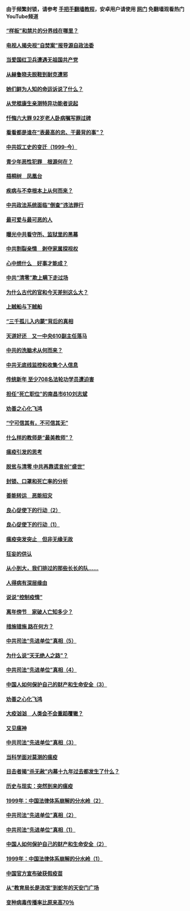 #### 由于频繁封锁，请参考 [手把手翻墙教程](https://github.com/gfw-breaker/guides/wiki/)，安卓用户请使用 [网门](https://github.com/gfw-breaker/nogfw/blob/master/dl.md?t=04050500) 免翻墙观看热门YouTube频道 

#### [“样板”和禁片的分界线在哪里？](../pages/19/422704.md?t=04050500) 

#### [电视人揭央视“自焚案”报导源自政法委](../pages/19/422770.md?t=04050500) 

#### [当爱国红卫兵遭遇无祖国共产党](../pages/19/422848.md?t=04050500) 

#### [从赫鲁晓夫脱鞋到耐克遭邪](../pages/19/422826.md?t=04050500) 

#### [她们鲜为人知的命运诉说了什么？](../pages/19/422754.md?t=04050500) 

#### [从党棍康生亲测特异功能者说起](../pages/19/422657.md?t=04050500) 

#### [忏悔六大罪 92岁老人卧病嘱写罪过碑](../pages/19/422750.md?t=04050500) 

#### [看看都是谁在“表最高的忠、干最背的事”？](../pages/19/422703.md?t=04050500) 

#### [中共奴工史的变迁（1999-今）](../pages/19/422656.md?t=04050500) 

#### [青少年恶性犯罪　根源何在？](../pages/19/422449.md?t=04050500) 

#### [梧桐树　凤凰台](../pages/19/422442.md?t=04050500) 

#### [疾病与不幸根本上从何而来？](../pages/19/422438.md?t=04050500) 

#### [中共政法系统面临“倒查”违法罪行](../pages/19/422497.md?t=04050500) 

#### [最可爱与最可恶的人](../pages/19/422448.md?t=04050500) 

#### [曝光中共看守所、监狱里的黑幕](../pages/19/422390.md?t=04050500) 

#### [中共割裂亲情　剥夺家属探视权](../pages/19/422364.md?t=04050500) 

#### [心中想什么　好事才能成？](../pages/19/422318.md?t=04050500) 

#### [中共“清零”欺上瞒下走过场](../pages/19/422306.md?t=04050500) 

#### [为什么古代的官和今天差别这么大？](../pages/19/422228.md?t=04050500) 

#### [上贼船与下贼船](../pages/19/422276.md?t=04050500) 

#### [“三千孤儿入内蒙”背后的真相](../pages/19/422229.md?t=04050500) 

#### [天道好还　又一中央610副主任落马](../pages/19/422155.md?t=04050500) 

#### [中共的洗脑术从何而来？](../pages/19/422154.md?t=04050500) 

#### [中共无底线监控和收集个人信息](../pages/19/422039.md?t=04050500) 

#### [传统新年 至少708名法轮功学员遭迫害](../pages/19/421946.md?t=04050500) 

#### [担任“死亡职位”的南昌市610刘志斌](../pages/19/421957.md?t=04050500) 

#### [劝善之心化飞鸿](../pages/19/421164.md?t=04050500) 

#### [“宁可信其有，不可信其无”](../pages/19/421691.md?t=04050500) 

#### [什么样的教师是“最美教师”？](../pages/19/421755.md?t=04050500) 

#### [瘟疫引发的思考](../pages/19/421594.md?t=04050500) 

#### [脱贫与清零 中共再靠谎言创“盛世”](../pages/19/421590.md?t=04050500) 

#### [封锁、口罩和死亡率的分析](../pages/19/421495.md?t=04050500) 

#### [善能转运　恶能招灾](../pages/19/421334.md?t=04050500) 

#### [良心促使下的行动（2）](../pages/19/421361.md?t=04050500) 

#### [良心促使下的行动（1）](../pages/19/421302.md?t=04050500) 

#### [瘟疫突发突止　但非无缘无故](../pages/19/421281.md?t=04050500) 

#### [狂妄的供认](../pages/19/421199.md?t=04050500) 

#### [从小到大，我们排过的那些长长的队……](../pages/19/421243.md?t=04050500) 

#### [人得病有深层缘由](../pages/19/420864.md?t=04050500) 

#### [说说“控制疫情”](../pages/19/420831.md?t=04050500) 

#### [离年傍节　家破人亡知多少？](../pages/19/420563.md?t=04050500) 

#### [措施错施  路在何方？](../pages/19/420076.md?t=04050500) 

#### [中共司法“先进单位”真相（5）](../pages/19/419453.md?t=04050500) 

#### [为什么说“天无绝人之路”？](../pages/19/419618.md?t=04050500) 

#### [中共司法“先进单位”真相（4）](../pages/19/419452.md?t=04050500) 

#### [中国人如何保护自己的财产和生命安全（3）](../pages/19/419405.md?t=04050500) 

#### [劝善之心化飞鸿](../pages/19/418758.md?t=04050500) 

#### [大疫汹汹　人类会不会重蹈覆辙？](../pages/19/419691.md?t=04050500) 

#### [又见瘟神](../pages/19/419225.md?t=04050500) 

#### [中共司法“先进单位”真相（3）](../pages/19/419451.md?t=04050500) 

#### [当科学面对莫测的瘟疫](../pages/19/419625.md?t=04050500) 

#### [目击者揭“杀无赦”内幕十九年过去都发生了什么？](../pages/19/419617.md?t=04050500) 

#### [历史与现实：突然到来的瘟疫](../pages/19/419619.md?t=04050500) 

#### [1999年：中国法律体系崩解的分水岭（2）](../pages/19/419455.md?t=04050500) 

#### [中共司法“先进单位”真相（2）](../pages/19/419450.md?t=04050500) 

#### [中共司法“先进单位”真相（1）](../pages/19/419449.md?t=04050500) 

#### [中国人如何保护自己的财产和生命安全（2）](../pages/19/419404.md?t=04050500) 

#### [1999年：中国法律体系崩解的分水岭（1）](../pages/19/419454.md?t=04050500) 

#### [中国官方宣布破获假疫苗](../pages/19/419504.md?t=04050500) 

#### [从“教育局长是流氓”到蛇年的天安门广场](../pages/19/419470.md?t=04050500) 

#### [变种病毒传播率比原来高70％](../pages/19/419456.md?t=04050500) 

